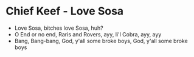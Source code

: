 # Chief Keef - Love Sosa

* Love Sosa, bitches love Sosa, huh?
* O End or no end, Raris and Rovers, ayy, li'l Cobra, ayy, ayy
* Bang, Bang-bang, God, y'all some broke boys, God, y'all some broke boys
